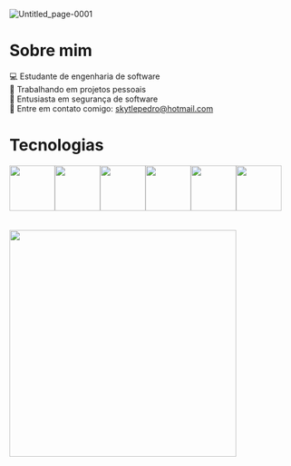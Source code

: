 ![Untitled_page-0001](https://github.com/pedro-nuness/pedro-nuness/assets/93084039/cef496e1-d69f-451c-8630-28e3b385a729)


# Sobre mim

💻 Estudante de engenharia de software <br />
🙋 Trabalhando em projetos pessoais <br />
👮 Entusiasta em segurança de software <br />
📩 Entre em contato comigo: skytlepedro@hotmail.com<br />


# Tecnologias 
<div style="display: flex;"  >
  <img src="https://cdn.jsdelivr.net/gh/devicons/devicon@latest/icons/angular/angular-original.svg" style="height: 80px"/>
  <img src="https://cdn.jsdelivr.net/gh/devicons/devicon@latest/icons/spring/spring-original-wordmark.svg" style="height: 80px"/>
  <img src="https://cdn.jsdelivr.net/gh/devicons/devicon@latest/icons/java/java-plain-wordmark.svg" style="height: 80px"/>
  <img src="https://cdn.jsdelivr.net/gh/devicons/devicon@latest/icons/postgresql/postgresql-plain-wordmark.svg" style="height: 80px"/>
  <img src="https://cdn.jsdelivr.net/gh/devicons/devicon@latest/icons/cplusplus/cplusplus-original.svg" style="height: 80px"/>
  <img src="https://cdn.jsdelivr.net/gh/devicons/devicon@latest/icons/mysql/mysql-original-wordmark.svg" style="height: 80px"/>
</div>
<br/>
<br/>

<div>
  <img src="https://iconape.com/wp-content/files/px/195963/svg/195963.svg" style="width: 400px">
</div>
